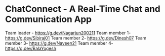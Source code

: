 # ChatConnect - A Real-Time Chat and Communication App

Team leader - https://g.dev/Nagarjun200211
Team member 1- https://g.dev/Sibiraj01
Team member 2- https://g.dev/Dinesh07
Team member 3- https://g.dev/Naveen21
Team member 4- https://g.dev/BalaYogesh
